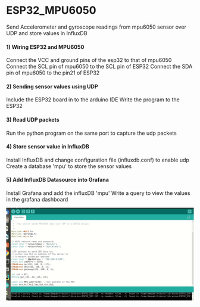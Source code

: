 # ESP32_MPU6050
Send Accelerometer and gyroscope readings from mpu6050 sensor over UDP and store values in InfluxDB 


#### 1) Wiring ESP32 and MPU6050
Connect the VCC and ground pins of the esp32 to that of mpu6050
Connect the SCL pin of mpu6050 to the SCL pin of ESP32
Connect the SDA pin of mpu6050 to the pin21 of ESP32

#### 2) Sending sensor values using UDP
Include the ESP32 board in to the arduino IDE 
Write the program to the ESP32

#### 3) Read UDP packets 
Run the python program on the same port to capture the udp packets

#### 4) Store sensor value in InfluxDB
Install InfluxDB and change configuration file (influxdb.conf) to enable udp 
Create a database 'mpu' to store the sensor values

#### 5) Add InfluxDB Datasource into Grafana 
Install Grafana and add the influxDB 'mpu' 
Write a query to view the values in the grafana dashboard 

![img](https://github.com/deepakravibabu/ESP32_MPU6050/blob/master/mpu6050.gif)
